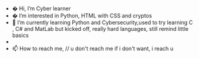 - � Hi, I’m Cyber learner
- � I’m interested in Python, HTML with CSS and cryptos
- 🌱 I’m currently learning Python and Cybersecurity,used to try learning C , C# and MatLab but kicked off, really hard languages, still remind little basics
- 
- 📫 How to reach me,                                   // u don't reach me if i don't want, i reach u

<!---
justanotherdev is a ✨ special ✨ repository because its `README.md` (this file) appears on your GitHub profile.
You can click the Preview link to take a look at your changes.
--->
